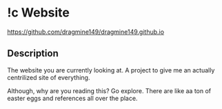 # !c Website
https://github.com/dragmine149/dragmine149.github.io

## Description
The website you are currently looking at. A project to give me an actually centrilized site of everything.

Although, why are you reading this? Go explore. There are like aa ton of easter eggs and references all over the place.
